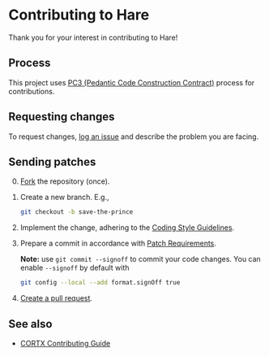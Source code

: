 # Contributing to Hare

Thank you for your interest in contributing to Hare!

## Process

This project uses [PC3 (Pedantic Code Construction Contract)](rfc/9/README.md)
process for contributions.

## Requesting changes

To request changes,
[log an issue](https://github.com/Seagate/cortx-hare/issues/new)
and describe the problem you are facing.

## Sending patches

0. [Fork](https://guides.github.com/activities/forking/) the repository
   (once).

1. Create a new branch.
   E.g.,
   ```sh
   git checkout -b save-the-prince
   ```

2. Implement the change, adhering to the
   [Coding Style Guidelines](rfc/8/README.md).

3. Prepare a commit in accordance with
   [Patch Requirements](rfc/9/README.md#22-patch-requirements).

   **Note:** use `git commit --signoff` to commit your code changes.
   You can enable `--signoff` by default with
   ```sh
   git config --local --add format.signOff true
   ```

4. [Create a pull request](https://docs.github.com/en/github/collaborating-with-issues-and-pull-requests/creating-a-pull-request-from-a-fork).

## See also

* [CORTX Contributing Guide](https://github.com/Seagate/cortx/blob/main/CONTRIBUTING.md)
